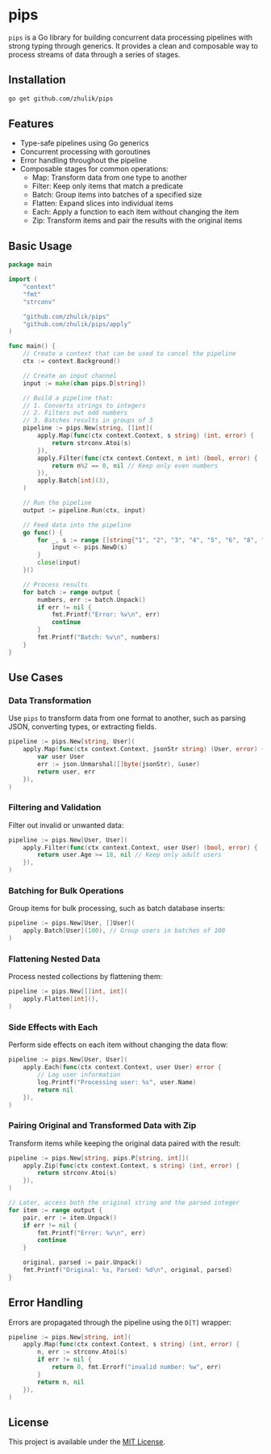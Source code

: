 # pips

`pips` is a Go library for building concurrent data processing pipelines with strong typing through generics. It provides a clean and composable way to process streams of data through a series of stages.

## Installation

```bash
go get github.com/zhulik/pips
```

## Features

- Type-safe pipelines using Go generics
- Concurrent processing with goroutines
- Error handling throughout the pipeline
- Composable stages for common operations:
  - Map: Transform data from one type to another
  - Filter: Keep only items that match a predicate
  - Batch: Group items into batches of a specified size
  - Flatten: Expand slices into individual items
  - Each: Apply a function to each item without changing the item
  - Zip: Transform items and pair the results with the original items

## Basic Usage

```go
package main

import (
	"context"
	"fmt"
	"strconv"

	"github.com/zhulik/pips"
	"github.com/zhulik/pips/apply"
)

func main() {
	// Create a context that can be used to cancel the pipeline
	ctx := context.Background()

	// Create an input channel
	input := make(chan pips.D[string])

	// Build a pipeline that:
	// 1. Converts strings to integers
	// 2. Filters out odd numbers
	// 3. Batches results in groups of 3
	pipeline := pips.New[string, []int](
		apply.Map(func(ctx context.Context, s string) (int, error) {
			return strconv.Atoi(s)
		}),
		apply.Filter(func(ctx context.Context, n int) (bool, error) {
			return n%2 == 0, nil // Keep only even numbers
		}),
		apply.Batch[int](3),
	)

	// Run the pipeline
	output := pipeline.Run(ctx, input)

	// Feed data into the pipeline
	go func() {
		for _, s := range []string{"1", "2", "3", "4", "5", "6", "8", "10"} {
			input <- pips.NewD(s)
		}
		close(input)
	}()

	// Process results
	for batch := range output {
		numbers, err := batch.Unpack()
		if err != nil {
			fmt.Printf("Error: %v\n", err)
			continue
		}
		fmt.Printf("Batch: %v\n", numbers)
	}
}
```

## Use Cases

### Data Transformation

Use `pips` to transform data from one format to another, such as parsing JSON, converting types, or extracting fields.

```go
pipeline := pips.New[string, User](
    apply.Map(func(ctx context.Context, jsonStr string) (User, error) {
        var user User
        err := json.Unmarshal([]byte(jsonStr), &user)
        return user, err
    }),
)
```

### Filtering and Validation

Filter out invalid or unwanted data:

```go
pipeline := pips.New[User, User](
    apply.Filter(func(ctx context.Context, user User) (bool, error) {
        return user.Age >= 18, nil // Keep only adult users
    }),
)
```

### Batching for Bulk Operations

Group items for bulk processing, such as batch database inserts:

```go
pipeline := pips.New[User, []User](
    apply.Batch[User](100), // Group users in batches of 100
)
```

### Flattening Nested Data

Process nested collections by flattening them:

```go
pipeline := pips.New[[]int, int](
    apply.Flatten[int](),
)
```

### Side Effects with Each

Perform side effects on each item without changing the data flow:

```go
pipeline := pips.New[User, User](
    apply.Each(func(ctx context.Context, user User) error {
        // Log user information
        log.Printf("Processing user: %s", user.Name)
        return nil
    }),
)
```

### Pairing Original and Transformed Data with Zip

Transform items while keeping the original data paired with the result:

```go
pipeline := pips.New[string, pips.P[string, int]](
    apply.Zip(func(ctx context.Context, s string) (int, error) {
        return strconv.Atoi(s)
    }),
)

// Later, access both the original string and the parsed integer
for item := range output {
    pair, err := item.Unpack()
    if err != nil {
        fmt.Printf("Error: %v\n", err)
        continue
    }

    original, parsed := pair.Unpack()
    fmt.Printf("Original: %s, Parsed: %d\n", original, parsed)
}
```

## Error Handling

Errors are propagated through the pipeline using the `D[T]` wrapper:

```go
pipeline := pips.New[string, int](
    apply.Map(func(ctx context.Context, s string) (int, error) {
        n, err := strconv.Atoi(s)
        if err != nil {
            return 0, fmt.Errorf("invalid number: %w", err)
        }
        return n, nil
    }),
)
```

## License

This project is available under the [MIT License](LICENSE).
